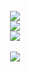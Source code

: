 
<br/>  

<div align="center"><img src="https://github-readme-stats.vercel.app/api?username=Alireza009d&theme=dark&hide_border=false&include_all_commits=false&count_private=true" align="center" /></div>  

<div align="center"><img src="https://github-readme-stats.vercel.app/api/top-langs/?username=Alireza009d&hide_border=true&layout=compact&theme=dark" align="center" /></div>  

<div align="center"><img src="https://github-readme-stats.vercel.app/api/top-langs/?username=Alireza009d&theme=dark&hide_border=false&include_all_commits=true&count_private=true&layout=compact" align="center" /></div>  
<br/>    

<div align="center">
<img src="https://visitcount.itsvg.in/api?id=Alireza009d&label=Views&color=2&icon=0&pretty=true" align="center" />
</div>  
  

<br/>  


<br />
